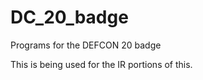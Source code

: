 DC_20_badge
===========

Programs for the DEFCON 20 badge

This is being used for the IR portions of this.
